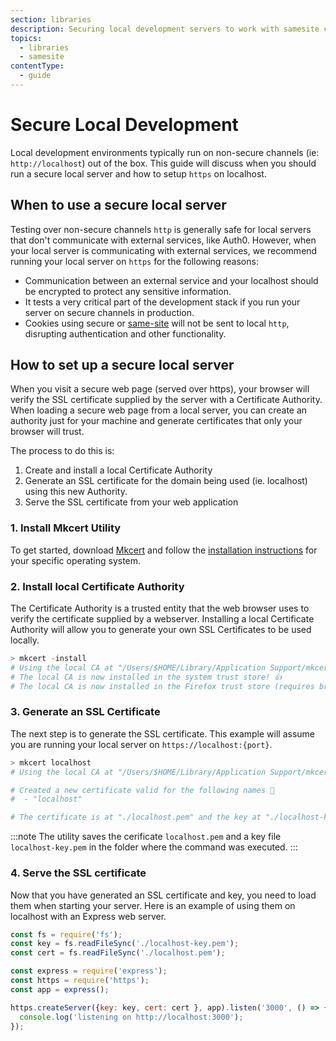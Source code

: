 ```yaml
---
section: libraries
description: Securing local development servers to work with samesite cookies
topics:
  - libraries
  - samesite
contentType:
  - guide
---
```


# Secure Local Development
Local development environments typically run on non-secure channels (ie: `http://localhost`) out of the box.  This guide will discuss when you should run a secure local server and how to setup `https` on localhost.

## When to use a secure local server
Testing over non-secure channels `http` is generally safe for local servers that don't communicate with external services, like Auth0.  However, when your local server is communicating with external services, we recommend running your local server on `https` for the following reasons:

- Communication between an external service and your localhost should be encrypted to protect any sensitive information.
- It tests a very critical part of the development stack if you run your server on secure channels in production.
- Cookies using secure or [same-site](https://auth0.com/blog/browser-behavior-changes-what-developers-need-to-know/) will not be sent to local `http`, disrupting authentication and other functionality.

## How to set up a secure local server
When you visit a secure web page (served over https), your browser will verify the SSL certificate supplied by the server with a Certificate Authority. When loading a secure web page from a local server, you can create an authority just for your machine and generate certificates that only your browser will trust.

The process to do this is:

1. Create and install a local Certificate Authority
2. Generate an SSL certificate for the domain being used (ie. localhost) using this new Authority.
3. Serve the SSL certificate from your web application

### 1. Install Mkcert Utility
To get started, download [Mkcert](https://github.com/FiloSottile/mkcert) and follow the [installation instructions](https://github.com/FiloSottile/mkcert#installation) for your specific operating system.

### 2. Install local Certificate Authority
The Certificate Authority is a trusted entity that the web browser uses to verify the certificate supplied by a webserver.  Installing a local Certificate Authority will allow you to generate your own SSL Certificates to be used locally.

```powershell
> mkcert -install
# Using the local CA at "/Users/$HOME/Library/Application Support/mkcert" ✨
# The local CA is now installed in the system trust store! 👍
# The local CA is now installed in the Firefox trust store (requires browser restart)! 🦊
```

### 3. Generate an SSL Certificate
The next step is to generate the SSL certificate. This example will assume you are running your local server on `https://localhost:{port}`.

```powershell
> mkcert localhost
# Using the local CA at "/Users/$HOME/Library/Application Support/mkcert" ✨

# Created a new certificate valid for the following names 📜
#  - "localhost"

# The certificate is at "./localhost.pem" and the key at "./localhost-key.pem" ✅
```

:::note
The utility saves the cerificate `localhost.pem` and a key file `localhost-key.pem` in the folder where the command was executed.
:::

### 4. Serve the SSL certificate
Now that you have generated an SSL certificate and key, you need to load them when starting your server.  Here is an example of using them on localhost with an Express web server.

```js
const fs = require('fs');
const key = fs.readFileSync('./localhost-key.pem');
const cert = fs.readFileSync('./localhost.pem');

const express = require('express');
const https = require('https');
const app = express();

https.createServer({key: key, cert: cert }, app).listen('3000', () => {
  console.log('listening on http://localhost:3000');
});
```
